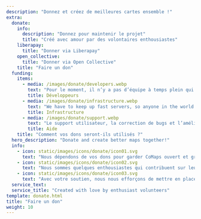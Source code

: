 ```yaml
---
description: "Donnez et créez de meilleures cartes ensemble !"
extra:
  donate:
    info:
      description: "Donnez pour maintenir le projet"
      title: "Créé avec amour par des volontaires enthousiastes"
    liberapay:
      title: "Donner via Liberapay"
    open_collective:
      title: "Donner via Open Collective"
    title: "Faire un don"
  funding:
    items:
      - media: /images/donate/developers.webp
        text: "Pour le moment, il n’y a pas d’équipe à temps plein qui travaille pour développer de nouvelles fonctionnalités et améliorer le service. Pour faire progresser le produit de manière constante, une équipe de base est nécessaire."
        title: Développeurs
      - media: /images/donate/infrastructure.webp
        text: "We have to keep up fast servers, so anyone in the world can download free map data updates without delays. These maps data transfers make up large, and growing, amounts of data each month."
        title: Infrastructure
      - media: /images/donate/support.webp
        text: "Le support utilisateur, la correction de bugs et l’amélioration de la stabilité de l’application sont nos priorités. La liste de demandes et de rapports de bugs grandit chaque jour et il faut répondre à de nombreuses demandes d’aide sur l’App Store, Google Play, et les mails de support."
        title: Aide
    title: "Comment vos dons seront-ils utilisés ?"
  hero_description: "Donate and create better maps together!"
  info:
    - icon: static/images/icons/donate/icon01.svg
      text: "Nous dépendons de vos dons pour garder CoMaps ouvert et gratuit"
    - icon: static/images/icons/donate/icon02.svg
      text: "Nous sommes quelques enthousiastes qui contribuent sur leur temps libre. Nous aimons ce que nous faisons, et nous aimons nos utilisateurs"
    - icon: static/images/icons/donate/icon03.svg
      text: "Avec votre soutien, nous nous efforçons de mettre en place une navigation cartographique respectueuse de la vie privée qui soit le choix privilégié sur le marché"
  service_text:
  service_title: "Created with love by enthusiast volunteers"
template: donate.html
title: "Faire un don"
weight: 10
---
```

